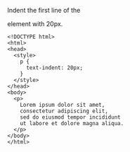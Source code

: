Indent the first line of the <p> element with 20px.

    <!DOCTYPE html>
    <html>
    <head>
      <style>
        p {
          text-indent: 20px;
        }
      </style>
    </head>
    <body>
      <p>
        Lorem ipsum dolor sit amet,
        consectetur adipiscing elit,
        sed do eiusmod tempor incididunt
        ut labore et dolore magna aliqua.
      </p>
    </body>
    </html>
